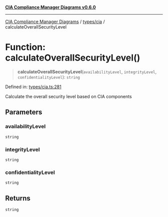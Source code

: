 [**CIA Compliance Manager Diagrams v0.6.0**](../../../README.md)

***

[CIA Compliance Manager Diagrams](../../../modules.md) / [types/cia](../README.md) / calculateOverallSecurityLevel

# Function: calculateOverallSecurityLevel()

> **calculateOverallSecurityLevel**(`availabilityLevel`, `integrityLevel`, `confidentialityLevel`): `string`

Defined in: [types/cia.ts:281](https://github.com/step-security-bot/cia-compliance-manager/blob/8fd9c10973b52d0d78d7f90b0376987bfdcead6f/src/types/cia.ts#L281)

Calculate the overall security level based on CIA components

## Parameters

### availabilityLevel

`string`

### integrityLevel

`string`

### confidentialityLevel

`string`

## Returns

`string`
